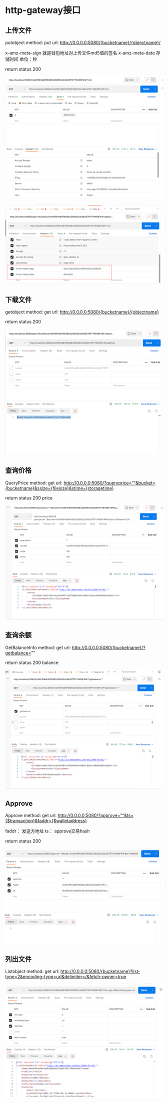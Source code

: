 # http-gateway接口

## 上传文件

putobject
method: put
url: http://0.0.0.0:5080/{bucketname}/{objectname}/

x-amz-meta-sign  就是钱包地址对上传文件md5值的签名
x-amz-meta-date 存储时间 单位：秒

return
status 200

![upload](./put.png)

![upload response](./putRes.png)

## 下载文件

getobject
method: get
url:    http://0.0.0.0:5080/{bucketname}/{objectname}

return
status 200

![download](./download.png)

## 查询价格

QueryPrice
method: get
url:  http://0.0.0.0:5080/?queryprice=""&bucket={bucketname}&ssize={filesize}&stime=(storagetime}

return 
status 200
price

![query price](./queryPrice.png)

## 查询余额

GetBalanceInfo
method: get
url: http://0.0.0.0:5080/{bucketname}/?getbalance=""

return 
status 200
balance

![query balance](./queryBal.png)

## Approve

Approve
method: get
url: http://0.0.0.0:5080/?approve=""&ts={$transaction}&faddr={$walletaddress}

faddr： 发送方地址
ts： approve交易hash

return 
status 200

![approve](./approve.png)

## 列出文件

Listobject
method: get
url: http://0.0.0.0:5080/{bucketname}?list-type=2&encoding-type=url&delimiter=/&fetch-owner=true

![list](./list.png)
